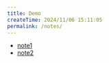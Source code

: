 ```yaml
---
title: Demo
createTime: 2024/11/06 15:11:05
permalink: /notes/
---
```


- [note1](./note1.md)
- [note2](./note2.md)
